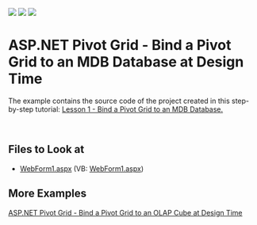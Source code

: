<!-- default badges list -->
![](https://img.shields.io/endpoint?url=https://codecentral.devexpress.com/api/v1/VersionRange/128576996/22.1.3%2B)
[![](https://img.shields.io/badge/Open_in_DevExpress_Support_Center-FF7200?style=flat-square&logo=DevExpress&logoColor=white)](https://supportcenter.devexpress.com/ticket/details/T540964)
[![](https://img.shields.io/badge/📖_How_to_use_DevExpress_Examples-e9f6fc?style=flat-square)](https://docs.devexpress.com/GeneralInformation/403183)
<!-- default badges end -->

# ASP.NET Pivot Grid - Bind a Pivot Grid to an MDB Database at Design Time

The example contains the source code of the project created in this step-by-step tutorial: <a href="https://documentation.devexpress.com/AspNet/12008/ASP-NET-WebForms-Controls/Pivot-Grid/Getting-Started/Lesson-1-Bind-a-Pivot-Grid-to-an-MDB-Database">Lesson 1 - Bind a Pivot Grid to an MDB Database.</a>

<br/>

## Files to Look at
<!-- default file list -->
* [WebForm1.aspx](./CS/AspPivot_GettingStarted/WebForm1.aspx) (VB: [WebForm1.aspx](./VB/AspPivot_GettingStarted/WebForm1.aspx))
<!-- default file list end -->

## More Examples 

[ASP.NET Pivot Grid - Bind a Pivot Grid to an OLAP Cube at Design Time ](https://github.com/DevExpress-Examples/aspnet-pivot-grid-getting-started-bind-a-pivot-grid-to-an-olap-cube-runtime-sample-t540972)



